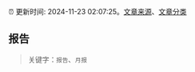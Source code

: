 :alarm_clock: 更新时间: 2024-11-23 02:07:25。[文章来源](/README.md)、[文章分类](/TAGS.md)

## 报告


> 关键字：`报告`、`月报`



